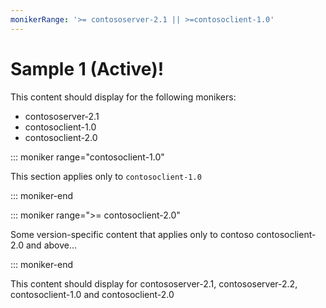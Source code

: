 ```yaml
---
monikerRange: '>= contososerver-2.1 || >=contosoclient-1.0'
---
```


# Sample 1 (Active)!

This content should display for the following monikers:

* contososerver-2.1
* contosoclient-1.0
* contosoclient-2.0

::: moniker range="contosoclient-1.0"

This section applies only to  `contosoclient-1.0`

::: moniker-end

::: moniker range=">= contosoclient-2.0"

Some version-specific content that applies only to contoso contosoclient-2.0 and above...

::: moniker-end

This content should display for contososerver-2.1, contososerver-2.2, contosoclient-1.0 and contosoclient-2.0
